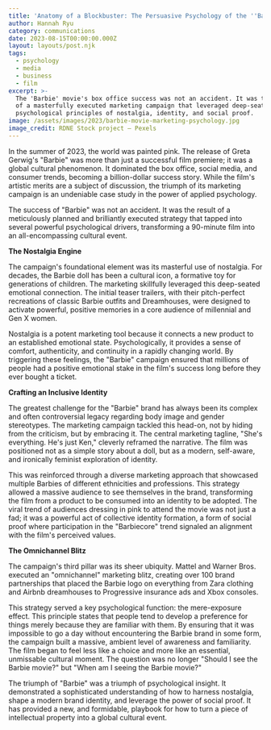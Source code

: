```yaml
---
title: 'Anatomy of a Blockbuster: The Persuasive Psychology of the ''Barbie'' Movie'
author: Hannah Ryu
category: communications
date: 2023-08-15T00:00:00.000Z
layout: layouts/post.njk
tags:
  - psychology
  - media
  - business
  - film
excerpt: >-
  The 'Barbie' movie's box office success was not an accident. It was the result
  of a masterfully executed marketing campaign that leveraged deep-seated
  psychological principles of nostalgia, identity, and social proof.
image: /assets/images/2023/barbie-movie-marketing-psychology.jpg
image_credit: RDNE Stock project — Pexels
---
```


In the summer of 2023, the world was painted pink. The release of Greta Gerwig's "Barbie" was more than just a successful film premiere; it was a global cultural phenomenon. It dominated the box office, social media, and consumer trends, becoming a billion-dollar success story. While the film's artistic merits are a subject of discussion, the triumph of its marketing campaign is an undeniable case study in the power of applied psychology.

The success of "Barbie" was not an accident. It was the result of a meticulously planned and brilliantly executed strategy that tapped into several powerful psychological drivers, transforming a 90-minute film into an all-encompassing cultural event.

**The Nostalgia Engine**

The campaign's foundational element was its masterful use of nostalgia. For decades, the Barbie doll has been a cultural icon, a formative toy for generations of children. The marketing skillfully leveraged this deep-seated emotional connection. The initial teaser trailers, with their pitch-perfect recreations of classic Barbie outfits and Dreamhouses, were designed to activate powerful, positive memories in a core audience of millennial and Gen X women.

Nostalgia is a potent marketing tool because it connects a new product to an established emotional state. Psychologically, it provides a sense of comfort, authenticity, and continuity in a rapidly changing world. By triggering these feelings, the "Barbie" campaign ensured that millions of people had a positive emotional stake in the film's success long before they ever bought a ticket.

**Crafting an Inclusive Identity**

The greatest challenge for the "Barbie" brand has always been its complex and often controversial legacy regarding body image and gender stereotypes. The marketing campaign tackled this head-on, not by hiding from the criticism, but by embracing it. The central marketing tagline, "She's everything. He's just Ken," cleverly reframed the narrative. The film was positioned not as a simple story about a doll, but as a modern, self-aware, and ironically feminist exploration of identity.

This was reinforced through a diverse marketing approach that showcased multiple Barbies of different ethnicities and professions. This strategy allowed a massive audience to see themselves in the brand, transforming the film from a product to be consumed into an identity to be adopted. The viral trend of audiences dressing in pink to attend the movie was not just a fad; it was a powerful act of collective identity formation, a form of social proof where participation in the "Barbiecore" trend signaled an alignment with the film's perceived values.

**The Omnichannel Blitz**

The campaign's third pillar was its sheer ubiquity. Mattel and Warner Bros. executed an "omnichannel" marketing blitz, creating over 100 brand partnerships that placed the Barbie logo on everything from Zara clothing and Airbnb dreamhouses to Progressive insurance ads and Xbox consoles.

This strategy served a key psychological function: the mere-exposure effect. This principle states that people tend to develop a preference for things merely because they are familiar with them. By ensuring that it was impossible to go a day without encountering the Barbie brand in some form, the campaign built a massive, ambient level of awareness and familiarity. The film began to feel less like a choice and more like an essential, unmissable cultural moment. The question was no longer "Should I see the Barbie movie?" but "When am I seeing the Barbie movie?"

The triumph of "Barbie" was a triumph of psychological insight. It demonstrated a sophisticated understanding of how to harness nostalgia, shape a modern brand identity, and leverage the power of social proof. It has provided a new, and formidable, playbook for how to turn a piece of intellectual property into a global cultural event.
